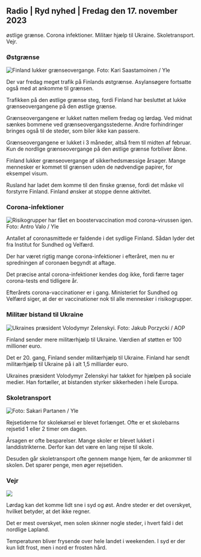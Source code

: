 ## Radio \| Ryd nyhed \| Fredag den 17. november 2023

østlige grænse. Corona infektioner. Militær hjælp til Ukraine. Skoletransport. Vejr.

### Østgrænse

![Finland lukker grænseovergange. Foto: Kari Saastamoinen / Yle](https://images.cdn.yle.fi/image/upload/c_crop,h_2908,w_5178,x_0,y_0/ar_1.7777777777777777,c_fill,g_faces,h_675,w.pr/0_prq_auto:eco/f_auto/fl_lossy/v1699908616/39-1200025655285565477b)

Der var fredag meget trafik på Finlands østgrænse. Asylansøgere fortsatte også med at ankomme til grænsen.

Trafikken på den østlige grænse steg, fordi Finland har besluttet at lukke grænseovergangene på den østlige grænse.

Grænseovergangene er lukket natten mellem fredag og lørdag. Ved midnat sænkes bommene ved grænseovergangsstederne. Andre forhindringer bringes også til de steder, som biler ikke kan passere.

Grænseovergangene er lukket i 3 måneder, altså frem til midten af februar. Kun de nordlige grænseovergange på den østlige grænse forbliver åbne.

Finland lukker grænseovergange af sikkerhedsmæssige årsager. Mange mennesker er kommet til grænsen uden de nødvendige papirer, for eksempel visum.

Rusland har ladet dem komme til den finske grænse, fordi det måske vil forstyrre Finland. Finland ønsker at stoppe denne aktivitet.

### Corona-infektioner

![Risikogrupper har fået en boostervaccination mod corona-virussen igen. Foto: Antro Valo / Yle](https://images.cdn.yle.fi/image/upload/c_crop,h_3247,w_5773,x_0,y_601/ar_1.7777777777777777,c_fill,g_faces,h_6201,0_dpr.q_auto:eco/f_auto/fl_lossy/v1699867130/39-11997076551e51acfff3)

Antallet af coronasmittede er faldende i det sydlige Finland. Sådan lyder det fra Institut for Sundhed og Velfærd.

Der har været rigtig mange corona-infektioner i efteråret, men nu er spredningen af coronaen begyndt at aftage.

Det præcise antal corona-infektioner kendes dog ikke, fordi færre tager corona-tests end tidligere år.

Efterårets corona-vaccinationer er i gang. Ministeriet for Sundhed og Velfærd siger, at der er vaccinationer nok til alle mennesker i risikogrupper.

### Militær bistand til Ukraine

![Ukraines præsident Volodymyr Zelenskyi. Foto: Jakub Porzycki / AOP](https://images.cdn.yle.fi/image/upload/c_crop,h_1393,w_2477,x_0,y_0/ar_1.7777777777777777,c_fill,g_faces,h_6201,0_dpr.q_auto:eco/f_auto/fl_lossy/v1696579988/39-1182210651fc13097ccb)

Finland sender mere militærhjælp til Ukraine. Værdien af støtten er 100 millioner euro.

Det er 20. gang, Finland sender militærhjælp til Ukraine. Finland har sendt militærhjælp til Ukraine på i alt 1,5 milliarder euro.

Ukraines præsident Volodymyr Zelenskyi har takket for hjælpen på sociale medier. Han fortæller, at bistanden styrker sikkerheden i hele Europa.

### Skoletransport

![ Foto: Sakari Partanen / Yle](https://images.cdn.yle.fi/image/upload/c_crop,h_1494,w_2655,x_0,y_0/ar_1.7777777777777777,c_fill,g_faces,h_670,.wdp_1_670,.wdp0/q_auto:eco/f_auto/fl_lossy/v1677057284/39-107608063f5dc988d5c3)

Rejsetiderne for skolekørsel er blevet forlænget. Ofte er et skolebarns rejsetid 1 eller 2 timer om dagen.

Årsagen er ofte besparelser. Mange skoler er blevet lukket i landdistrikterne. Derfor kan det være en lang rejse til skole.

Desuden går skoletransport ofte gennem mange hjem, før de ankommer til skolen. Det sparer penge, men øger rejsetiden.

### Vejr

![](https://images.cdn.yle.fi/image/upload/c_crop,h_1080,w_1919,x_0,y_0/ar_1.77777777777777777,c_fill,g_faces,h_675,w_1200:e/qrf_auto/fl_lossy/v1700238427/39-120255565579437e32dc)

Lørdag kan det komme lidt sne i syd og øst. Andre steder er det overskyet, hvilket betyder, at det ikke regner.

Det er mest overskyet, men solen skinner nogle steder, i hvert fald i det nordlige Lapland.

Temperaturen bliver frysende over hele landet i weekenden. I syd er der kun lidt frost, men i nord er frosten hård.